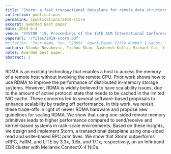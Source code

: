 ```yaml
---
title: "Storm: a fast transactional dataplane for remote data structures"
collection: publications
permalink: /publications/2019-storm
excerpt: awarded Best paper
date: 2019-6-4
venue: "SYSTOR '19, Proceedings of the 12th ACM International Conference on Systems and Storage"
paperurl: '/files/2019-storm.pdf'
#citation: 'Your Name, You. (2009). &quot;Paper Title Number 1.&quot; <i>Journal 1</i>. 1(1).'
authors: Stanko Novakovic, Yizhou Shan, Aasheesh Kolli, Michael Cui, Yiying Zhang, Haggai Eran, Boris Pismenny, Liran Liss, Michael Wei, Dan Tsafrir, Marcos Aguilera 
notes: Awarded best paper.
abstract: 1
---
```


RDMA is an exciting technology that enables a host to access the memory of a
remote host without involving the remote CPU. Prior work shows how to use RDMA
to improve the performance of distributed in-memory storage systems. However,
RDMA is widely believed to have scalability issues, due to the amount of active
protocol state that needs to be cached in the limited NIC cache. These concerns
led to several software-based proposals to enhance scalability by trading off
performance. In this work, we revisit these trade-offs in light of newer RDMA
hardware and propose new guidelines for scaling RDMA. We show that using
one-sided remote memory primitives leads to higher performance compared to
send/receive and kernel-based systems in rack-scale environments. Based on
these insights, we design and implement Storm, a transactional dataplane using
one-sided read and write-based RPC primitives. We show that Storm outperforms
eRPC, FaRM, and LITE by 3.3x, 3.6x, and 17.1x, respectively, on an Infinband
EDR cluster with Mellanox ConnectX-4 NICs.
